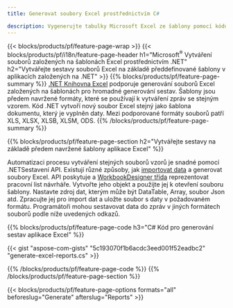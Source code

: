 ```yaml
---
title: Generovat soubory Excel prostřednictvím C#

description: Vygenerujte tabulky Microsoft Excel ze šablony pomocí kódu C#
---
```

{{< blocks/products/pf/feature-page-wrap >}}
{{< blocks/products/pf/i18n/feature-page-header h1="Microsoft<sup>&reg;</sup> Vytváření souborů založených na šablonách Excel prostřednictvím .NET" h2="Vytvářejte sestavy souborů Excel na základě předdefinované šablony v aplikacích založených na .NET" >}}
{{% blocks/products/pf/feature-page-summary %}}
[.NET Knihovna Excel](/cells/net/) podporuje generování souborů Excel založených na šablonách pro hromadné generování sestav. Šablony jsou předem navržené formáty, které se používají k vytváření zpráv se stejným vzorem. Kód .NET vytvoří nový soubor Excel stejný jako šablona dokumentu, který je vyplněn daty. Mezi podporované formáty souborů patří XLS, XLSX, XLSB, XLSM, ODS.
{{% /blocks/products/pf/feature-page-summary %}}

{{% blocks/products/pf/feature-page-section h2="Vytvářejte sestavy na základě předem navržené šablony aplikace Excel" %}}

Automatizaci procesu vytváření stejných souborů vzorů je snadné pomocí .NETSestavení API. Existují různé způsoby, jak [importovat data](https://docs.aspose.com/cells/net/import-data-into-worksheet/#importing-data-from-json) a generovat soubory Excel. API poskytuje a [WorkbookDesigner třída](https://reference.aspose.com/cells/net/aspose.cells/workbookdesigner) reprezentovat pracovní list návrháře. Vytvořte jeho objekt a použijte jej k otevření souboru šablony. Nastavte zdroj dat, kterým může být DataTable, Array, soubor Json atd. Zpracujte jej pro import dat a uložte soubor s daty v požadovaném formátu. Programátoři mohou sestavovat data do zpráv v jiných formátech souborů podle níže uvedených odkazů.



{{% blocks/products/pf/feature-page-code h3="C# Kód pro generování sestav aplikace Excel" %}}

{{< gist "aspose-com-gists" "5c193070f1b6acdc3eed001f52eadbc2" "generate-excel-reports.cs" >}}

{{% /blocks/products/pf/feature-page-code %}}
{{% /blocks/products/pf/feature-page-section %}}

{{< blocks/products/pf/feature-page-options formats="all" beforeslug="Generate" afterslug="Reports" >}}
